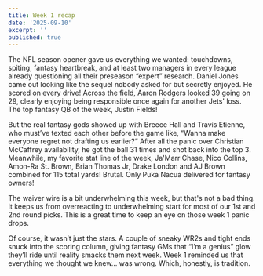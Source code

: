 ```yaml
---
title: Week 1 recap
date: '2025-09-10'
excerpt: ''
published: true
---
```

The NFL season opener gave us everything we wanted: touchdowns, spiting, fantasy heartbreak, and at least two managers in every league already questioning all their preseason “expert” research. Daniel Jones came out looking like the sequel nobody asked for but secretly enjoyed.  He scored on every drive!  Across the field, Aaron Rodgers looked 39 going on 29, clearly enjoying being responsible once again for another Jets' loss.  The top fantasy QB of the week, Justin Fields!

But the real fantasy gods showed up with Breece Hall and Travis Etienne, who must’ve texted each other before the game like, “Wanna make everyone regret not drafting us earlier?”  After all the panic over Christian McCaffrey availability, he got the ball 31 times and shot back into the top 3.  Meanwhile, my favorite stat line of the week, Ja'Marr Chase, Nico Collins, Amon-Ra St. Brown, Brian Thomas Jr, Drake London and AJ Brown combined for 115 total yards!  Brutal.  Only Puka Nacua delivered for fantasy owners!

The waiver wire is a bit underwhelming this week, but that's not a bad thing.  It keeps us from overreacting to underwhelming start for most of our 1st and 2nd round picks.  This is a great time to keep an eye on those week 1 panic drops.

Of course, it wasn’t just the stars. A couple of sneaky WR2s and tight ends snuck into the scoring column, giving fantasy GMs that “I’m a genius” glow they’ll ride until reality smacks them next week. Week 1 reminded us that everything we thought we knew… was wrong. Which, honestly, is tradition.
